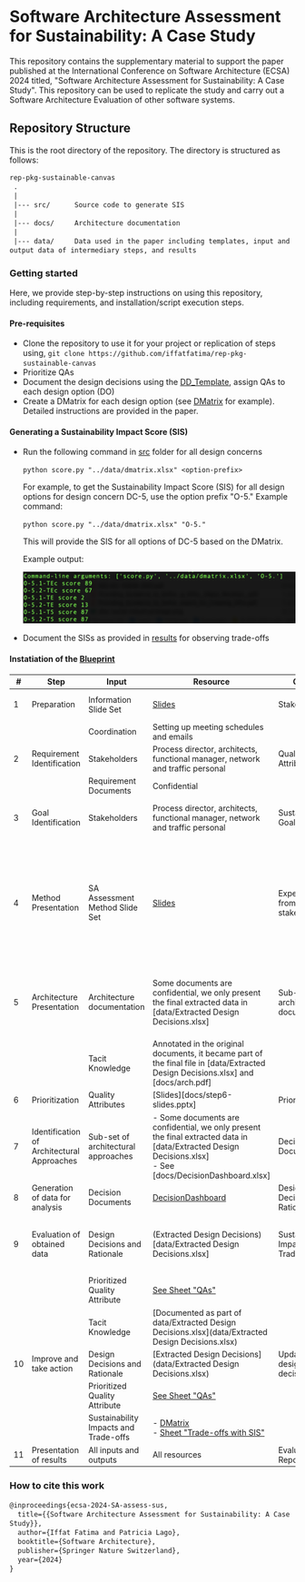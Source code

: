 # Software Architecture Assessment for Sustainability: A Case Study


This repository contains the supplementary material to support the paper published at the International Conference on Software Architecture (ECSA) 2024 titled, "Software Architecture Assessment for Sustainability: A Case Study". 
This repository can be used to replicate the study and carry out a Software Architecture Evaluation of other software systems. 

## Repository Structure
This is the root directory of the repository. The directory is structured as follows:

    rep-pkg-sustainable-canvas
     .
     |
     |--- src/		Source code to generate SIS
     |
     |--- docs/		Architecture documentation
     |
     |--- data/		Data used in the paper including templates, input and output data of intermediary steps, and results
           
### Getting started
Here, we provide step-by-step instructions on using this repository, including requirements, and installation/script execution steps.

#### Pre-requisites
- Clone the repository to use it for your project or replication of steps using,
   `git clone https://github.com/iffatfatima/rep-pkg-sustainable-canvas`
- Prioritize QAs
- Document the design decisions using the [DD_Template](data/DD_Template.xlsx), assign QAs to each design option (DO)
- Create a DMatrix for each design option (see [DMatrix](data/dmatrix.xlsx) for example). Detailed instructions are provided in the paper. 

#### Generating a Sustainability Impact Score (SIS)
- Run the following command in [src](src/) folder for all design concerns

  	`python score.py "../data/dmatrix.xlsx" <option-prefix>`

	For example, to get the Sustainability Impact Score (SIS) for all design options for design concern DC-5, use the option prefix "O-5."
	Example command:

	`python score.py "../data/dmatrix.xlsx" "O-5."`

	This will provide the SIS for all options of DC-5 based on the DMatrix.

	Example output:
 
	![screenshot](data/SIS-DC-5.png)
- Document the SISs as provided in [results](data/results.xlsx) for observing trade-offs

#### Instatiation of the [Blueprint](https://research.vu.nl/en/publications/towards-a-sustainability-aware-software-architecture-evaluation-f)


| #  | Step                                       | Input                                 | Resource                                                                                                                                                       | Output                                | Resource                                                                                                                                                                                                                                                                                                                           |
| -- | ------------------------------------------ | ------------------------------------- | -------------------------------------------------------------------------------------------------------------------------------------------------------------- | ------------------------------------- | ---------------------------------------------------------------------------------------------------------------------------------------------------------------------------------------------------------------------------------------------------------------------------------------------------------------------------------- |
| 1  | Preparation                                | Information Slide Set                 | [Slides](docs/step1-slides.pptx)                                                                                                                                     | Stakeholders                          | Process director, architects, functional manager, network and traffic personal                                                                                                                                                                                                                                                     |
|    |                                            | Coordination                          | Setting up meeting schedules and emails                                                                                                                        |                                       |                                                                                                                                                                                                                                                                                                                                    |
| 2  | Requirement Identification                 | Stakeholders                          | Process director, architects, functional manager, network and traffic personal                                                                                 | Quality Attributes                    | \- See [docs/Non-functional requirements.pdf]                                                                                                                                                                                                                                                                                      |
|    |                                            | Requirement Documents                 | Confidential                                                                                                                                                   |                                       |                                                                                                                                                                                                                                                                                                                                    |
| 3  | Goal Identification                        | Stakeholders                          | Process director, architects, functional manager, network and traffic personal                                                                                 | Sustainability Goal                   | Sustainability Assessment of Canvas integration at the educational institute. Optimize resource utilization                                                                                                                                                                                                                        |
| 4  | Method Presentation                        | SA Assessment Method Slide Set        | [Slides](data/res/step4-slides.pptx)                                                                                                                                 | Expectations from stakeholders        | Expectations:<br>\- an internal QA prioritization for reflection<br>\- how can the evaluation help architects define feature requirements for Instructure (the SaaS provider - in this case SaaS is Canvas)<br>\- how can the evaluation help the management define more concrete sustainability requirements for next procurement |
| 5  | Architecture Presentation                  | Architecture documentation            | Some documents are confidential, we only present the final extracted data in [data/Extracted Design Decisions.xlsx]                                            | Sub-set of architecture documentation | \- Some documents are confidential, we only present the final extracted data in [data/Extracted Design Decisions.xlsx]<br>\- See [docs/DecisionDashboard.xlsx]                                                                                                                                                                     |
|    |                                            | Tacit Knowledge                       | Annotated in the original documents, it became part of the final file in [data/Extracted Design Decisions.xlsx] and [docs/arch.pdf]                            |                                       |                                                                                                                                                                                                                                                                                                                                    |
| 6  | Prioritization                             | Quality Attributes                    | [Slides][docs/step6-slides.pptx]                                                                                                                                     | Prioritized QAs                       | See Sheet "QAs" [data/results.xlsx]                                                                                                                                                                                                                                                                                                |
| 7  | Identification of Architectural Approaches | Sub-set of architectural approaches   | \- Some documents are confidential, we only present the final extracted data in [data/Extracted Design Decisions.xlsx]<br>\- See [docs/DecisionDashboard.xlsx] | Decision Documents                    | See [docs/DecisionDashboard.xlsx]                                                                                                                                                                                                                                                                                                  |
| 8  | Generation of data for analysis            | Decision Documents                    | [DecisionDashboard](docs/DecisionDashboard.xlsx)                                                                                                                             | Design Decisions and Ratioanle        | See [data/Extracted Design Decisions.xlsx]                                                                                                                                                                                                                                                                                         |
| 9  | Evaluation of obtained data                | Design Decisions and Rationale        | (Extracted Design Decisions)[data/Extracted Design Decisions.xlsx]                                                                                                                     | Sustainability Impacts and Trade-offs | \- For inter-QA trade-offs, see [data/dmatrix.xlsx]<br>\- For inter-sustainability dimension trade-offs, see Sheet "Trade-offs with SIS" in [data/results.xlsx]                                                                                                                                                                    |
|    |                                            | Prioritized Quality Attribute         | [See Sheet "QAs"](data/results.xlsx)                                                                                                                           |                                       |                                                                                                                                                                                                                                                                                                                                    |
|    |                                            | Tacit Knowledge                       | [Documented as part of data/Extracted Design Decisions.xlsx](data/Extracted Design Decisions.xlsx)                                                                                                   |                                       |                                                                                                                                                                                                                                                                                                                                    |
| 10 | Improve and take action                    | Design Decisions and Rationale        | [Extracted Design Decisions](data/Extracted Design Decisions.xlsx)                                                                                                                   | Updated design decisions              | [Extracted Design Decisions](data/Extracted Design Decisions.xlsx)                                                                                                                                                                                                                                                                                          |
|    |                                            | Prioritized Quality Attribute         | [See Sheet "QAs"](data/results.xlsx)                                                                                                                            |                                       |                                                                                                                                                                                                                                                                                                                                    |
|    |                                            | Sustainability Impacts and Trade-offs | \- [DMatrix](data/dmatrix.xlsx)<br>\- [Sheet "Trade-offs with SIS"](data/results.xlsx)                                                                 |                                       |                                                                                                                                                                                                                                                                                                                                    |
| 11 | Presentation of results                    | All inputs and outputs                | All resources                                                                                                                                                  | Evaluation Report                     | Paper                                                                                                                                                                                                                                                                                                                              |




### How to cite this work
```
@inproceedings{ecsa-2024-SA-assess-sus,
  title={{Software Architecture Assessment for Sustainability: A Case Study}},
  author={Iffat Fatima and Patricia Lago},
  booktitle={Software Architecture},
  publisher={Springer Nature Switzerland},
  year={2024}
}
```
